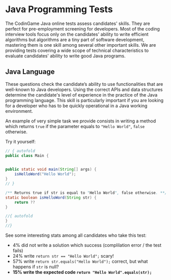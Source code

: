 # Java Programming Tests

The CodinGame Java online tests assess candidates' skills. They are perfect for pre-employment screening for developers. Most of the coding interview tools focus only on the candidates' ability to write efficient algorithms but algorithms are a tiny part of software development, mastering them is one skill among several other important skills. We are providing tests covering a wide scope of technical characteristics to evaluate candidates' ability to write good Java programs.

## Java Language
These questions check the candidate’s ability to use functionalities that are well-known to Java developers. Using the correct APIs and data structures determine the candidate's level of experience in the practice of the Java programming language. This skill is particularly important if you are looking for a developer who has to be quickly operational in a Java working environment.

An example of very simple task we provide consists in writing a method which returns `true` if the parameter equals to `"Hello World"`, `false` otherwise.

Try it yourself:
```java runnable
// { autofold
public class Main {

    
public static void main(String[] args) {
    isHelloWord("Hello World");
}
// }

/** Returns true if str is equal to "Hello World", false otherwise. **/
static boolean isHelloWord(String str) {
    return ??
}

//{ autofold
}
//}
```

See some interesting stats among all candidates who take this test:
- 4% did not write a solution which success (complilation error / the test fails)
- 24% write `return str == "Hello World";` scary!
- 57% write `return str.equals("Hello World");` correct, but what happens if `str` is null?
- **15% write the expected code `return "Hello World".equals(str);`**

